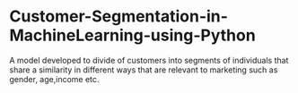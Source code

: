 # Customer-Segmentation-in-MachineLearning-using-Python
A model developed to divide of customers into segments of individuals that share a similarity in different ways that are relevant to marketing such as gender, age,income etc.
